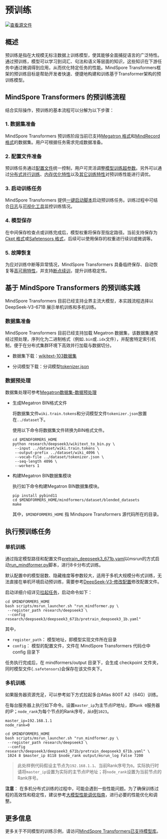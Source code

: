 # 预训练

[![查看源文件](https://mindspore-website.obs.cn-north-4.myhuaweicloud.com/website-images/master/resource/_static/logo_source.svg)](https://gitee.com/mindspore/docs/blob/master/docs/mindformers/docs/source_zh_cn/guide/pre_training.md)

## 概述

预训练是指在大规模无标注数据上训练模型，使其能够全面捕捉语言的广泛特性。通过预训练，模型可以学习到词汇、句法和语义等层面的知识，这些知识在下游任务中通过微调得到应用，从而优化特定任务的性能。MindSpore Transformers框架的预训练目标是帮助开发者快速、便捷地构建和训练基于Transformer架构的预训练模型。

## MindSpore Transformers 的预训练流程

结合实际操作，预训练的基本流程可以分解为以下步骤：

### 1. 数据集准备

MindSpore Transformers 预训练阶段当前已支持[Megatron 格式](https://www.mindspore.cn/mindformers/docs/zh-CN/dev/feature/dataset.html#megatron%E6%95%B0%E6%8D%AE%E9%9B%86)和[MindRecord格式](https://www.mindspore.cn/mindformers/docs/zh-CN/dev/feature/dataset.html#mindrecord%E6%95%B0%E6%8D%AE%E9%9B%86)的数据集。用户可根据任务需求完成数据准备。

### 2. 配置文件准备

预训练任务通过[配置文件](https://www.mindspore.cn/mindformers/docs/zh-CN/dev/feature/configuration.html)统一控制，用户可灵活调整[模型训练超参数](https://www.mindspore.cn/mindformers/docs/zh-CN/dev/feature/training_hyperparameters.html)。另外可以通过[分布式并行训练](https://www.mindspore.cn/mindformers/docs/zh-CN/dev/feature/parallel_training.html)、[内存优化特性](https://www.mindspore.cn/mindformers/docs/zh-CN/dev/feature/memory_optimization.html)以及[其它训练特性](https://www.mindspore.cn/mindformers/docs/zh-CN/dev/feature/other_training_features.html)对预训练性能进行调优。

### 3. 启动训练任务

MindSpore Transformers 提供[一键启动脚本](https://www.mindspore.cn/mindformers/docs/zh-CN/dev/feature/start_tasks.html)启动预训练任务。训练过程中可结合[日志](https://www.mindspore.cn/mindformers/docs/zh-CN/dev/feature/logging.html)与[可视化工具](https://www.mindspore.cn/mindformers/docs/zh-CN/dev/feature/monitor.html)监控训练情况。

### 4. 模型保存

在中间保存检查点或训练完成后，模型权重将保存至指定路径。当前支持保存为[Ckpt 格式](https://www.mindspore.cn/mindformers/docs/zh-CN/dev/feature/ckpt.html)或[Safetensors 格式](https://www.mindspore.cn/mindformers/docs/zh-CN/dev/feature/safetensors.html)，后续可以使用保存的权重进行续训或微调等。

### 5. 故障恢复

为应对训练中断等异常情况，MindSpore Transformers 具备临终保存、自动恢复等[高可用特性](https://www.mindspore.cn/mindformers/docs/zh-CN/dev/feature/high_availability.html)，并支持[断点续训](https://www.mindspore.cn/mindformers/docs/zh-CN/dev/feature/resume_training.html)，提升训练稳定性。

## 基于 MindSpore Transformers 的预训练实践

MindSpore Transformers 目前已经支持业界主流大模型，本实践流程选择以 DeepSeek-V3-671B 展示单机训练和多机训练。

### 数据集准备

MindSpore Transformers 目前已经支持加载 Megatron 数据集，该数据集通常经过预处理，序列化为二进制格式（例如`.bin`或`.idx`文件），并配套特定索引机制，便于在分布式集群环境下高效并行加载与数据切分。

- 数据集下载：[wikitext-103数据集](https://dagshub.com/DagsHub/WIkiText-103/src/main/dataset/tokens)

- 分词模型下载：分词模型[tokenizer.json](https://huggingface.co/deepseek-ai/DeepSeek-V3/resolve/main/tokenizer.json?download=true)

### 数据预处理

数据集处理可参考[Megatron数据集-数据预处理](https://www.mindspore.cn/mindformers/docs/zh-CN/dev/feature/dataset.html#%E6%95%B0%E6%8D%AE%E9%A2%84%E5%A4%84%E7%90%86)

- 生成Megatron BIN格式文件

   将数据集文件`wiki.train.tokens`和分词模型文件`tokenizer.json`放置在`../dataset`下。

   使用以下命令将数据集文件转换为BIN格式文件。

   ```shell
   cd $MINDFORMERS_HOME
   python research/deepseek3/wikitext_to_bin.py \
    --input ../dataset/wiki.train.tokens \
    --output-prefix ../dataset/wiki_4096 \
    --vocab-file ../dataset/tokenizer.json \
    --seq-length 4096 \
    --workers 1
   ```

- 构建Megatron BIN数据集模块

   执行如下命令构建Megatron BIN数据集模块。

   ```shell
   pip install pybind11
   cd $MINDFORMERS_HOME/mindformers/dataset/blended_datasets
   make
   ```

   其中，`$MINDFORMERS_HOME` 指 Mindspore Transformers 源代码所在的目录。

## 执行预训练任务

### 单机训练

通过指定模型路径和配置文件[pretrain_deepseek3_671b.yaml](https://gitee.com/mindspore/mindformers/blob/dev/research/deepseek3/deepseek3_671b/pretrain_deepseek3_671b.yaml)以msrun的方式启动[run_mindformer.py](https://gitee.com/mindspore/mindformers/blob/dev/run_mindformer.py)脚本，进行8卡分布式训练。

默认配置中的模型层数、隐藏维度等参数较大，适用于多机大规模分布式训练，无法直接在单机环境启动预训练，需要参考[DeepSeek-V3-修改配置](https://gitee.com/mindspore/mindformers/blob/dev/research/deepseek3/README.md#%E4%BF%AE%E6%94%B9%E9%85%8D%E7%BD%AE)修改配置文件。

启动详细介绍详见[拉起任务](https://gitee.com/mindspore/mindformers/blob/dev/research/deepseek3/README.md#%E6%8B%89%E8%B5%B7%E4%BB%BB%E5%8A%A1)，启动命令如下：

```shell
cd $MINDFORMERS_HOME
bash scripts/msrun_launcher.sh "run_mindformer.py \
 --register_path research/deepseek3 \
 --config research/deepseek3/deepseek3_671b/pretrain_deepseek3_1b.yaml"
```

   其中，
   - `register_path`：  模型地址，即模型实现文件所在目录
   - `config`：         模型的配置文件，文件在 MindSpore Transformers 代码仓中 config 目录下

任务执行完成后，在 mindformers/output 目录下，会生成 checkpoint 文件夹，同时模型文件(`.safetensors`)会保存在该文件夹下。

### 多机训练

如果服务器资源充足，可以参考如下方式拉起多台Atlas 800T A2（64G）训练。

在每台服务器上执行如下命令。设置`master_ip`为主节点IP地址，即`Rank 0`服务器的IP；`node_rank`为每个节点的Rank序号，从`0`到`1023`。

```shell
master_ip=192.168.1.1
node_rank=0

cd $MINDFORMERS_HOME
bash scripts/msrun_launcher.sh "run_mindformer.py \
 --register_path research/deepseek3 \
 --config research/deepseek3/deepseek3_671b/pretrain_deepseek3_671b.yaml" \
 1024 8 $master_ip 8118 $node_rank output/msrun_log False 7200
```

> 此处样例代码假设主节点为`192.168.1.1`、当前Rank序号为`0`。实际执行时请将`master_ip`设置为实际的主节点IP地址；将`node_rank`设置为当前节点的Rank序号。

**注意**： 在多机分布式训练的过程中，可能会遇到一些性能问题。为了确保训练过程的高效性和稳定性，建议参考[大模型性能调优指南](https://www.mindspore.cn/mindformers/docs/zh-CN/dev/advanced_development/performance_optimization.html)，进行必要的性能优化和调整。

## 更多信息

更多关于不同模型的训练示例，请访问[MindSpore Transformers已支持模型库](https://www.mindspore.cn/mindformers/docs/zh-CN/dev/introduction/models.html)。